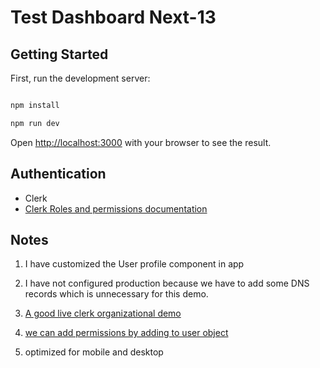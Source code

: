 # Test Dashboard Next-13

## Getting Started

First, run the development server:

```bash

npm install

npm run dev

```

Open [http://localhost:3000](http://localhost:3000) with your browser to see the result.

## Authentication

- Clerk
- [Clerk Roles and permissions documentation]('https://clerk.com/docs/organizations/manage-member-roles?utm_source=www.google.com&utm_medium=referral&utm_campaign=none')

## Notes

1. I have customized the User profile component in app

2. I have not configured production because we have to add some DNS records which is unnecessary for this demo.
3. [A good live clerk organizational demo](https://github.com/clerkinc/organizations-demo) 
4. [we can add permissions by adding to user object](https://clerk.com/docs/users/user-metadata?utm_source=www.google.com&utm_medium=referral&utm_campaign=none)

5. optimized for mobile and desktop
